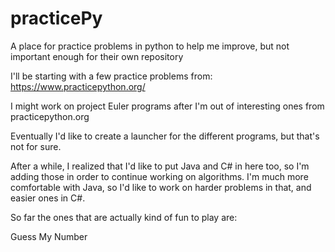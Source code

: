 # practicePy
A place for practice problems in python to help me improve, but not important enough for their own repository 

I'll be starting with a few practice problems from: https://www.practicepython.org/ 

I might work on project Euler programs after I'm out of interesting ones from practicepython.org

Eventually I'd like to create a launcher for the different programs, but that's not for sure. 

After a while, I realized that I'd like to put Java and C# in here too, so I'm adding those in order to continue working on algorithms. I'm much more comfortable with Java, so I'd like to work on harder problems in that, and easier ones in C#. 

So far the ones that are actually kind of fun to play are: 

Guess My Number



